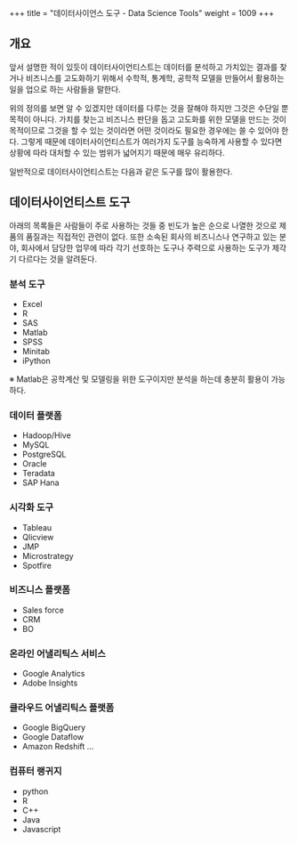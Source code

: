 +++
title = "데이터사이언스 도구 - Data Science Tools"
weight = 1009
+++

## 개요

앞서 설명한 적이 있듯이 데이터사이언티스트는 데이터를 분석하고 가치있는 결과를 찾거나 비즈니스를 고도화하기 위해서 수학적, 통계학, 공학적 모델을 만들어서 활용하는 일을 업으로 하는 사람들을 말한다.

위의 정의를 보면 알 수 있겠지만 데이터를 다루는 것을 잘해야 하지만 그것은 수단일 뿐 목적이 아니다. 가치를 찾는고 비즈니스 판단을 돕고 고도화를 위한 모델을 만드는 것이 목적이므로 그것을 할 수 있는 것이라면 어떤 것이라도 필요한 경우에는 쓸 수 있어야 한다.  그렇게 때문에 데이터사이언티스트가 여러가지 도구를 능숙하게 사용할 수 있다면 상황에 따라 대처할 수 있는 범위가 넓어지기 때문에 매우 유리하다.

일반적으로 데이터사이언티스트는 다음과 같은 도구를 많이 활용한다.

## 데이터사이언티스트 도구

아래의 목록들은 사람들이 주로 사용하는 것들 중 빈도가 높은 순으로 나열한 것으로 제품의 품질과는 직접적인 관련이 없다.  또한 소속된 회사의 비즈니스나 연구하고 있는 분야, 회사에서 담당한 업무에 따라 각기 선호하는 도구나 주력으로 사용하는 도구가 제각기 다르다는 것을 알려둔다.

### 분석 도구

* Excel
* R
* SAS
* Matlab
* SPSS
* Minitab
* iPython

※ Matlab은 공학계산 및 모델링을 위한 도구이지만 분석을 하는데 충분히 활용이 가능하다.

### 데이터 플랫폼

* Hadoop/Hive
* MySQL
* PostgreSQL
* Oracle
* Teradata
* SAP Hana

### 시각화 도구

* Tableau
* Qlicview
* JMP
* Microstrategy
* Spotfire

### 비즈니스 플랫폼

* Sales force
* CRM
* BO

### 온라인 어낼리틱스 서비스

* Google Analytics
* Adobe Insights

### 클라우드 어낼리틱스 플랫폼

* Google BigQuery
* Google Dataflow
* Amazon Redshift
...

### 컴퓨터 랭귀지

* python
* R
* C++
* Java
* Javascript
